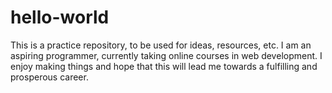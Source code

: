 # hello-world
This is a practice repository, to be used for ideas, resources, etc.
I am an aspiring programmer, currently taking online courses in web development. I enjoy making things and hope that this will lead me towards a fulfilling and prosperous career.
